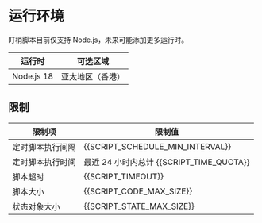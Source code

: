 <script setup>
  import {
    SCRIPT_SCHEDULE_MIN_INTERVAL,
    SCRIPT_TIME_QUOTA,
    SCRIPT_TIMEOUT,
    SCRIPT_CODE_MAX_SIZE,
    SCRIPT_STATE_MAX_SIZE
  } from '../constants';
</script>

# 运行环境

盯梢脚本目前仅支持 Node.js，未来可能添加更多运行时。

| 运行时     | 可选区域         |
| ---------- | ---------------- |
| Node.js 18 | 亚太地区（香港） |

## 限制

| 限制项           | 限制值                                   |
| ---------------- | ---------------------------------------- |
| 定时脚本执行间隔 | {{SCRIPT_SCHEDULE_MIN_INTERVAL}}         |
| 定时脚本执行时间 | 最近 24 小时内总计 {{SCRIPT_TIME_QUOTA}} |
| 脚本超时         | {{SCRIPT_TIMEOUT}}                       |
| 脚本大小         | {{SCRIPT_CODE_MAX_SIZE}}                 |
| 状态对象大小     | {{SCRIPT_STATE_MAX_SIZE}}                |
